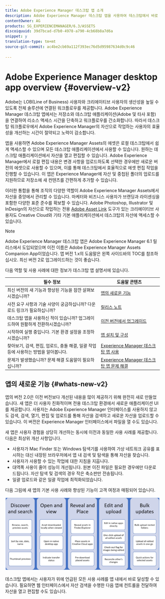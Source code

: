 ```yaml
---
title: Adobe Experience Manager 데스크탑 앱 소개
description: Adobe Experience Manager 데스크탑 앱을 사용하여 데스크탑에서 바로 Adobe Experience Manager 자산을 사용할 때 크리에이티브 사용자를 위한 에셋 관리 워크플로우를 최적화하는 방법을 살펴볼 수 있습니다.
contentOwner: AG
products: SG_EXPERIENCEMANAGER/6.3/ASSETS
discoiquuid: 39d7bcad-d7b0-4978-a790-4cb68b8a7d6a
snippet: y
translation-type: tm+mt
source-git-commit: ac4be2cb69a112f393ec76d5d95987634d0c9c46

---
```



# Adobe Experience Manager desktop app overview {#overview-v2}

Adobe는 LOB(Line of Business) 사용자와 크리에이티브 사용자의 생산성을 높일 수 있도록 전체 솔루션에 연결된 워크플로우를 제공합니다. Adobe Experience Manager 데스크탑 앱에서는 저장소와 데스크탑 애플리케이션(Adobe 및 타사 포함)을 연결하여 리소스 액세스 시간을 단축하고 워크플로우를 간소화합니다. 따라서 데스크탑 워크플로우에서 Adobe Experience Manager의 자산으로 작업하는 사용자의 효율성을 개선하는 시간이 절약되고 노력이 감소합니다.

앱을 사용하면 Adobe Experience Manager Assets의 에셋은 로컬 데스크탑에서 쉽게 액세스할 수 있으며 모든 데스크탑 애플리케이션에서 사용할 수 있습니다. 원하는 데스크탑 애플리케이션에서 자산을 열고 편집할 수 있습니다. Adobe Experience Manager에서 로컬 편집 내용은 변경 사항을 업로드하도록 선택한 경우에만 새로운 버전의 에셋으로 사용할 수 있으며, 이를 통해 데스크탑에서 효율적으로 에셋 편집 작업을 진행할 수 있습니다. 이 앱은 Experience Manager에 자산 및 중첩된 폴더의 업로드를 지원하므로 저장소에 새 컨텐츠를 간편하게 추가할 수 있습니다.

이러한 통합을 통해 조직의 다양한 역할이 Adobe Experience Manager Assets에서 자산을 중앙에서 관리할 수 있습니다. 마케터와 비즈니스 사용자가 브랜딩과 라이센싱을 포함한 다양한 표준 준수를 확보할 수 있습니다. Adobe Photoshop, Illustrator 및 InDesign의 자산으로 작업하는 전용 [Adobe Asset Link](https://www.adobe.com/marketing/experience-manager-assets/adobe-asset-link.html) 도구가 있는 크리에이티브 사용자도 Creative Cloud와 기타 기본 애플리케이션에서 데스크탑의 자산에 액세스할 수 있습니다.

>[!NOTE]
>
>Adobe Experience Manager 데스크탑 앱은 Adobe Experience Manager 6.1 릴리스에서 도입되었으며 이전 이름은 Adobe Experience Manager Assets Companion App이었습니다. 앱 버전 1.x의 도움말은 왼쪽 사이드바의 TOC를 참조하십시오. 최신 버전 2로 업그레이드하는 것이 좋습니다.

다음 역할 및 사용 사례에 대한 정보가 데스크탑 앱 설명서에 있습니다.

| 필수 정보 | 도움말 콘텐츠 |
|-------------------------------------------------------------------------------------------------------|------------------------------------------------------------|
| 최신 버전의 새 기능과 향상된 기능을 잠깐 살펴보시겠습니까? | [앱의 새로운 기능](#whats-new-v2) |
| 사전 요구 사항과 기술 사양이 궁금하십니까? 다운로드 링크가 필요하십니까? | [릴리스 노트](release-notes.md) |
| 데스크탑 앱을 사용하신 적이 있습니까? 업그레이드하여 원활하게 전환하시겠습니까? | [이전 버전에서 업그레이드](install-upgrade.md#upgrade-from-previous-version) |
| 시작하여 실행 중입니다. 기본 환경 설정을 조정하시겠습니까? | [앱 설치 및 구성](install-upgrade.md) |
| 찾아보기, 검색, 편집, 업로드, 충돌 해결, 일괄 작업 등에 사용하는 방법을 알아봅니다. | [Experience Manager 데스크탑 앱 사용](using.md) |
| 문제가 발생했습니까? 문제 해결 도움말이 필요하십니까? | [Experience Manager 데스크탑 앱 문제 해결](troubleshoot.md) |

## 앱의 새로운 기능 {#whats-new-v2}

앱의 버전 2.0은 이전 버전보다 개선된 내용을 많이 제공하기 위해 완전히 새로 만들었습니다. 새 앱은 더 사용자 친화적이며 전용 데스크탑 환경에서 새로운 애플리케이션 UI를 제공합니다. 사용자는 Adobe Experience Manager 인터페이스를 사용하지 않고도 검색, 검색, 열기, 편집 및 업로드를 통해 자산을 검색하고 새로운 자산을 업로드할 수 있습니다. 이 버전은 Experience Manager 인터페이스에서 파일을 열 수도 있습니다.

새 앱은 사용자 경험을 상당히 개선하는 동시에 이전과 동일한 사용 사례를 제공합니다. 다음은 최상위 개선 사항입니다.

* 사용자가 Mac Finder 또는 Windows 탐색기를 사용하여 가상 네트워크 공유를 표시하는 대신 내장된 브라우저에서 앱 내 검색 및 탐색을 통해 자산을 찾습니다.
* 사용자가 사용할 수 있는 작업에 대한 지침을 지웁니다.
* 대역폭 사용이 줄어 성능이 개선됩니다. 원본 이진 파일은 필요한 경우에만 다운로드됩니다. 자산 탐색 및 검색의 경우 작은 축소판만 전송됩니다.
* 일괄 업로드와 같은 일괄 작업에 최적화되었습니다.

다음 그림에 새 앱의 기본 사용 사례와 향상된 기능이 고객 여정과 매핑되어 있습니다.

![Experience Manager 데스크탑 앱의 새로운 기능](assets/aem_desktop_app_usecases_v2.png)

데스크탑 앱에서는 사용자가 위에 언급된 모든 사용 사례를 앱 내에서 바로 달성할 수 있습니다. 필요하면 웹 인터페이스에서 자산 검색을 수행한 다음 앱에 컨트롤을 전달하여 자산을 열고 편집할 수도 있습니다.
